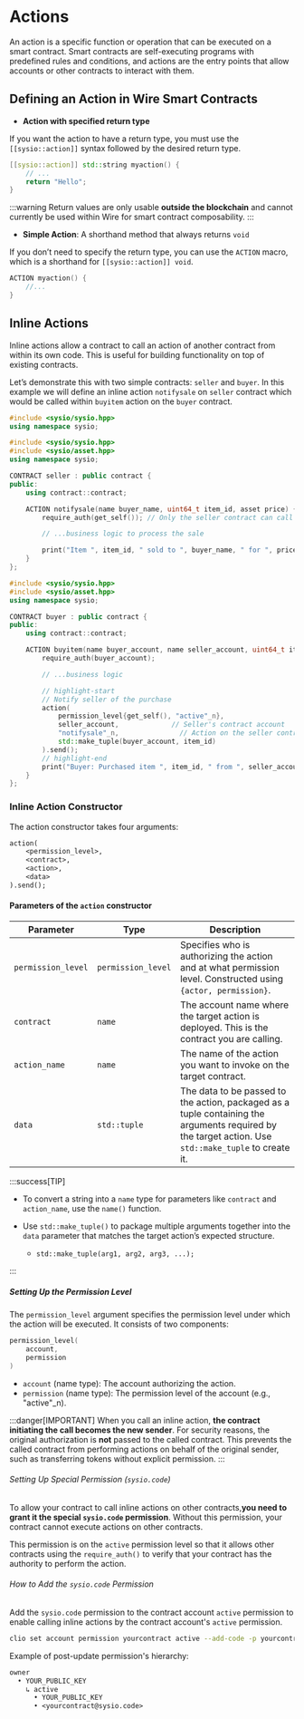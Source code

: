 # Actions

An action is a specific function or operation that can be executed on a smart contract. Smart contracts are self-executing programs with predefined rules and conditions, and actions are the entry points that allow accounts or other contracts to interact with them.

## Defining an Action in Wire Smart Contracts

- **Action with specified return type**

If you want the action to have a return type, you must use the `[[sysio::action]]` syntax followed by the desired return type.

```cpp
[[sysio::action]] std::string myaction() {
    // ...
    return "Hello";
}
```

:::warning
Return values are only usable **outside the blockchain** and cannot currently be used within Wire for smart contract composability.
:::

- **Simple Action**: A shorthand method that always returns `void`

If you don’t need to specify the return type, you can use the `ACTION` macro, which is a shorthand for `[[sysio::action]] void`.

```cpp
ACTION myaction() {
    //...
}
```

## Inline Actions

Inline actions allow a contract to call an action of another contract from within its own code. This is useful for building functionality on top of existing contracts.

Let’s demonstrate this with two simple contracts: `seller` and `buyer`. In this example we will define an inline action `notifysale` on `seller` contract which would be called within `buyitem` action on the `buyer` contract.

```cpp
#include <sysio/sysio.hpp>
using namespace sysio;

#include <sysio/sysio.hpp>
#include <sysio/asset.hpp>
using namespace sysio;

CONTRACT seller : public contract {
public:
    using contract::contract;

    ACTION notifysale(name buyer_name, uint64_t item_id, asset price) {
        require_auth(get_self()); // Only the seller contract can call this action

        // ...business logic to process the sale

        print("Item ", item_id, " sold to ", buyer_name, " for ", price);
    }
};
```

```cpp
#include <sysio/sysio.hpp>
#include <sysio/asset.hpp>
using namespace sysio;

CONTRACT buyer : public contract {
public:
    using contract::contract;

    ACTION buyitem(name buyer_account, name seller_account, uint64_t item_id, asset price) {
        require_auth(buyer_account);

        // ...business logic

        // highlight-start
        // Notify seller of the purchase
        action(
            permission_level{get_self(), "active"_n},
            seller_account,             // Seller's contract account
            "notifysale"_n,               // Action on the seller contract
            std::make_tuple(buyer_account, item_id)
        ).send();
        // highlight-end
        print("Buyer: Purchased item ", item_id, " from ", seller_account);
    }
};
```

### Inline Action Constructor

The action constructor takes four arguments:

```txt
action(
    <permission_level>,
    <contract>,
    <action>,
    <data>
).send();
```

#### Parameters of the `action` constructor

| Parameter          | Type               | Description                                                                                                                                      |
|--------------------|--------------------|--------------------------------------------------------------------------------------------------------------------------------------------------|
| `permission_level` | `permission_level` | Specifies who is authorizing the action and at what permission level. Constructed using `{actor, permission}`.                                    |
| `contract`         | `name`             | The account name where the target action is deployed. This is the contract you are calling.                                                      |
| `action_name`      | `name`             | The name of the action you want to invoke on the target contract.                                                                                |
| `data`             | `std::tuple`       | The data to be passed to the action, packaged as a tuple containing the arguments required by the target action. Use `std::make_tuple` to create it. |

:::success[TIP]

- To convert a string into a `name` type for parameters like `contract` and `action_name`, use the `name()` function.

- Use `std::make_tuple()` to package multiple arguments together into the `data` parameter that matches the target action’s expected structure.

  - `std::make_tuple(arg1, arg2, arg3, ...);`

:::

##### Setting Up the Permission Level

The `permission_level` argument specifies the permission level under which the action will be executed. It consists of two components:

```cpp
permission_level(
    account,
    permission  
)
```

- `account` (name type): The account authorizing the action.
- `permission` (name type): The permission level of the account (e.g., "active"_n).

:::danger[IMPORTANT]
 When you call an inline action, **the contract initiating the call becomes the new sender**. For security reasons, the original authorization is **not** passed to the called contract. This prevents the called contract from performing actions on behalf of the original sender, such as transferring tokens without explicit permission.
:::

###### Setting Up Special Permission (`sysio.code`)

To allow your contract to call inline actions on other contracts,**you need to grant it the special `sysio.code` permission**. Without this permission, your contract cannot execute actions on other contracts.

This permission is on the `active` permission level so that it allows other contracts using the `require_auth()` to verify that your contract has the authority to perform the action.

###### How to Add the `sysio.code` Permission

Add the `sysio.code` permission to the contract account `active` permission to enable calling inline actions by the contract account's `active` permission.

```sh
clio set account permission yourcontract active --add-code -p yourcontract@active
```

Example of post-update permission's hierarchy:

```txt
owner
  • YOUR_PUBLIC_KEY
    ↳ active
      • YOUR_PUBLIC_KEY
      • <yourcontract@sysio.code>
```
